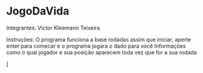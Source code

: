 # JogoDaVida

Integrantes: Victor Kleemann Teixeira

Instruções:
O programa funciona a base rodadas
assim que iniciar, aperte enter para comecar e o programa jogara o dado para você
Informações como o qual jogador e sua posição aparecem toda vez que for a sua rodada

[
